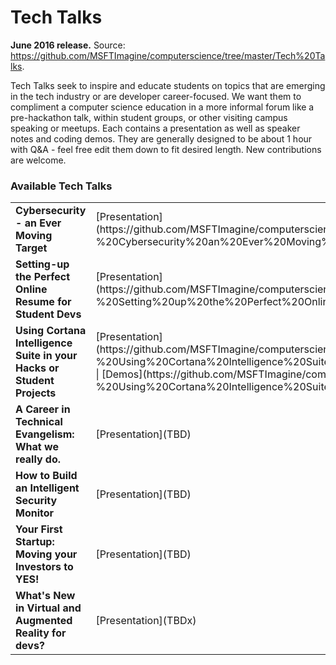 <html lang="en">
   <head>
      <meta charset="utf-8">
      <meta http-equiv="X-UA-Compatible" content="IE=edge">
      <meta name="viewport" content="width=device-width, initial-scale=1">
      <title>Academic Resources / Tech Talks</title>
	  <link rel="stylesheet" href="style.css">
   </head>
   <body id="home">
      <div class="container">
         <div class="jumbotron">
            <h1>Tech Talks</h1>
            <p><b>June 2016 release.</b> Source: <a href="https://github.com/MSFTImagine/computerscience/tree/master/Tech%20Talks">https://github.com/MSFTImagine/computerscience/tree/master/Tech%20Talks</a>.</p>
            <p>
            Tech Talks seek to inspire and educate students on topics that are emerging in the tech industry or are developer career-focused. We want them to compliment a computer science education in a more informal forum like a pre-hackathon talk, within student groups, or other visiting campus speaking or meetups. Each contains a presentation as well as speaker notes and coding demos. They are generally designed to be about 1 hour with Q&A - feel free edit them down to fit desired length. New contributions are welcome.
            </p>
	 </div>
         </div>
         <div class="panel panel-default">
            <div class="panel-heading">
               <h3 class="panel-title">Available Tech Talks</h3>
            </div>
            <div class="panel-body">
               <table class="table table-bordered table-striped table-hover">
					<tr>
					   <td><b>Cybersecurity - an Ever Moving Target</b></td>
					   <td>[Presentation](https://github.com/MSFTImagine/computerscience/blob/master/Tech%20Talks/Tech%20Talk%20-%20Cybersecurity%20an%20Ever%20Moving%20Target.pptx)</td>
					   <td>Abstract</td>
					</tr>
					<tr>
					   <td><b>Setting-up the Perfect Online Resume for Student Devs</b></td>
					   <td>[Presentation](https://github.com/MSFTImagine/computerscience/blob/master/Tech%20Talks/Tech%20Talk%20-%20Setting%20up%20the%20Perfect%20Online%20Resume%20for%20Student%20Devs.pptx)</td>
					   <td>Abstract</td>
					</tr>
					<tr>
					   <td><b>Using Cortana Intelligence Suite in your Hacks or Student Projects</b></td>
					   <td>[Presentation](https://github.com/MSFTImagine/computerscience/blob/master/Tech%20Talks/Tech%20Talk%20-%20Using%20Cortana%20Intelligence%20Suite%20in%20your%20Hacks%20or%20Student%20Projects.pptx) | [Demos](https://github.com/MSFTImagine/computerscience/blob/master/Tech%20Talks/Demos%20-%20Using%20Cortana%20Intelligence%20Suite%20in%20your%20Hacks%20or%20Student%20Projects.zip)</td>
					   <td>Abstract </td>
					</tr>
										<tr>
					   <td><b>A Career in Technical Evangelism: What we really do.</b></td>
					   <td>[Presentation](TBD)</td>
					   <td>Abstract </td>
					</tr>
										<tr>
					   <td><b>How to Build an Intelligent <Dorm Room> Security Monitor</b></td>
					   <td>[Presentation](TBD) </td>
					   <td>Abstract </td>
					</tr>
										<tr>
					   <td><b>Your First Startup: Moving your Investors to YES!</b></td>
					   <td>[Presentation](TBD)</td>
					   <td>Abstract </td>
					</tr>
										<tr>
					   <td><b>What's New in Virtual and Augmented Reality for devs?</b></td>
					   <td>[Presentation](TBDx)</td>
					   <td>Abstract </td>
					</tr>
				 </table>
			</div>
      </div>
   </body>
</html>
